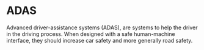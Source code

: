 # ADAS
Advanced driver-assistance systems (ADAS), are systems to help the driver in the driving process. When designed with a safe human-machine interface, they should increase car safety and more generally road safety.
